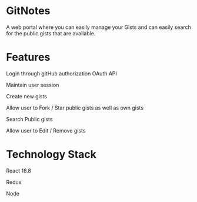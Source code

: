 # GitNotes
A web portal where you can easily manage your Gists and can easily search for the public gists that are available.

# Features
Login through gitHub authorization OAuth API 

Maintain user session

Create new gists

Allow user to Fork / Star public gists as well as own gists

Search Public gists

Allow user to Edit / Remove gists

# Technology Stack
React 16.8

Redux

Node
